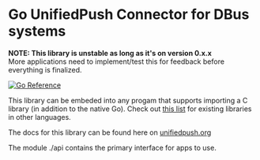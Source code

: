 # Go UnifiedPush Connector for DBus systems

**NOTE: This library is unstable as long as it's on version 0.x.x**  
More applications need to implement/test this for feedback before everything is finalized.

[![Go Reference](https://pkg.go.dev/badge/unifiedpush.org/go/dbus_connector.svg)](https://pkg.go.dev/unifiedpush.org/go/dbus_connector)

This library can be embeded into any progam that supports importing a C library (in addition to the native Go). 
Check out [this list](//unifiedpush.org/developers/) for existing libraries in other languages.  

The docs for this library can be found here on [unifiedpush.org](//unifiedpush.org/developers/go_c/)

The module ./api contains the primary interface for apps to use.
